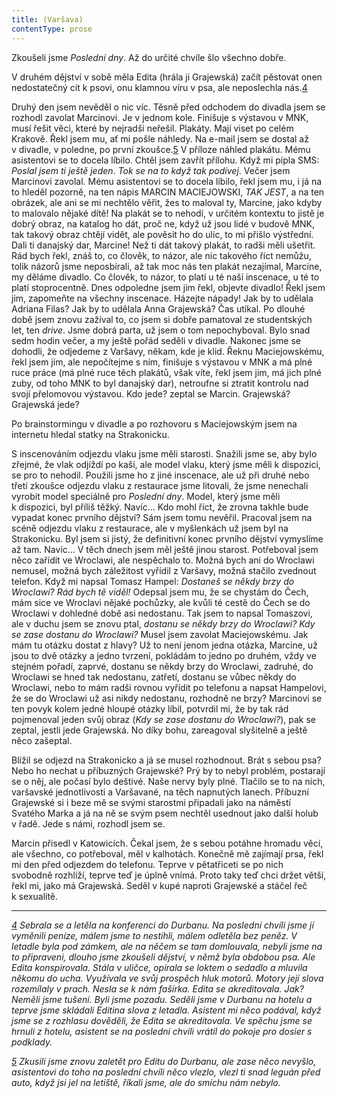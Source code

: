 ```yaml
---
title: (Varšava)
contentType: prose
---
```


<section>

Zkoušeli jsme _Poslední dny_. Až do určité chvíle šlo všechno dobře.

V druhém dějství v sobě měla Edita (hrála ji Grajewská) začít pěstovat onen nedostatečný cit k psovi, onu klamnou víru v psa, ale neposlechla nás.[4](./resources/undefined)

</section>

<section>

Druhý den jsem nevěděl o nic víc. Těsně před odchodem do divadla jsem se rozhodl zavolat Marcinovi. Je v jednom kole. Finišuje s výstavou v MNK, musí řešit věci, které by nejradši neřešil. Plakáty. Mají viset po celém Krakově. Řekl jsem mu, ať mi pošle náhledy. Na e-mail jsem se dostal až v divadle, v poledne, po první zkoušce.[5](./resources/undefined) V příloze náhled plakátu. Mému asistentovi se to docela líbilo. Chtěl jsem zavřít přílohu. Když mi pípla SMS: _Poslal jsem ti ještě jeden_. _Tok se na to když tak podívej_. Večer jsem Marcinovi zavolal. Mému asistentovi se to docela líbilo, řekl jsem mu, i já na to hleděl pozorně, na ten nápis MARCIN MACIEJOWSKI, _TAK JEST_, a na ten obrázek, ale ani se mi nechtělo věřit, žes to maloval ty, Marcine, jako kdyby to malovalo nějaké dítě! Na plakát se to nehodí, v určitém kontextu to jistě je dobrý obraz, na katalog ho dát, proč ne, když už jsou lidé v budově MNK, tak takový obraz chtějí vidět, ale pověsit ho do ulic, to mi přišlo výstřední. Dali ti danajský dar, Marcine! Než ti dát takový plakát, to radši měli ušetřit. Rád bych řekl, znáš to, co člověk, to názor, ale nic takového říct nemůžu, tolik názorů jsme neposbírali, až tak moc nás ten plakát nezajímal, Marcine, my děláme divadlo. Co člověk, to názor, to platí u té naší inscenace, u té to platí stoprocentně. Dnes odpoledne jsem jim řekl, objevte divadlo! Řekl jsem jim, zapomeňte na všechny inscenace. Házejte nápady! Jak by to udělala Adriana Filas? Jak by to udělala Anna Grajewská? Čas utíkal. Po dlouhé době jsem znovu zažíval to, co jsem si dobře pamatoval ze studentských let, ten _drive_. Jsme dobrá parta, už jsem o tom nepochyboval. Bylo snad sedm hodin večer, a my ještě pořád seděli v divadle. Nakonec jsme se dohodli, že odjedeme z Varšavy, někam, kde je klid. Řeknu Maciejowskému, řekl jsem jim, ale nepočítejme s ním, finišuje s výstavou v MNK a má plné ruce práce (má plné ruce těch plakátů, však víte, řekl jsem jim, má jich plné zuby, od toho MNK to byl danajský dar), netroufne si ztratit kontrolu nad svojí přelomovou výstavou. Kdo jede? zeptal se Marcin. Grajewská? Grajewská jede?

</section>

<section>

Po brainstormingu v divadle a po rozhovoru s Maciejowským jsem na internetu hledal statky na Strakonicku.

</section>

<section>

S inscenováním odjezdu vlaku jsme měli starosti. Snažili jsme se, aby bylo zřejmé, že vlak odjíždí po kaši, ale model vlaku, který jsme měli k dispozici, se pro to nehodil. Použili jsme ho z jiné inscenace, ale už při druhé nebo třetí zkoušce odjezdu vlaku z restaurace jsme litovali, že jsme nenechali vyrobit model speciálně pro _Poslední dny_. Model, který jsme měli k dispozici, byl příliš těžký. Navíc… Kdo mohl říct, že zrovna takhle bude vypadat konec prvního dějství? Sám jsem tomu nevěřil. Pracoval jsem na scéně odjezdu vlaku z restaurace, ale v myšlenkách už jsem byl na Strakonicku. Byl jsem si jistý, že definitivní konec prvního dějství vymyslíme až tam. Navíc… V těch dnech jsem měl ještě jinou starost. Potřeboval jsem něco zařídit ve Wroclawi, ale nespěchalo to. Možná bych ani do Wroclawi nemusel, možná bych záležitost vyřídil z Varšavy, možná stačilo zvednout telefon. Když mi napsal Tomasz Hampel: _Dostaneš se někdy brzy do Wroclawi? Rád bych tě viděl!_ Odepsal jsem mu, že se chystám do Čech, mám sice ve Wroclavi nějaké pochůzky, ale kvůli té cestě do Čech se do Wroclawi v dohledné době asi nedostanu. Tak jsem to napsal Tomaszovi, ale v duchu jsem se znovu ptal, _dostanu se někdy brzy do Wroclawi? Kdy se zase dostanu do Wroclawi?_ Musel jsem zavolat Maciejowskému. Jak mám tu otázku dostat z hlavy? Už to není jenom jedna otázka, Marcine, už jsou to dvě otázky a jedno tvrzení, pokládám to jedno po druhém, vždy ve stejném pořadí, zaprvé, dostanu se někdy brzy do Wroclawi, zadruhé, do Wroclawi se hned tak nedostanu, zatřetí, dostanu se vůbec někdy do Wroclawi, nebo to mám radši rovnou vyřídit po telefonu a napsat Hampelovi, že se do Wroclawi už asi nikdy nedostanu, rozhodně ne brzy? Marcinovi se ten povyk kolem jedné hloupé otázky líbil, potvrdil mi, že by tak rád pojmenoval jeden svůj obraz (_Kdy se zase dostanu do Wroclawi?_), pak se zeptal, jestli jede Grajewská. No díky bohu, zareagoval slyšitelně a ještě něco zašeptal.

</section>

<section>

Blížil se odjezd na Strakonicko a já se musel rozhodnout. Brát s sebou psa? Nebo ho nechat u příbuzných Grajewské? Prý by to nebyl problém, postarají se o něj, ale počasí bylo deštivé. Naše nervy byly plné. Tlačilo se to na nich, varšavské jednotlivosti a Varšavané, na těch napnutých lanech. Příbuzní Grajewské si i beze mě se svými starostmi připadali jako na náměstí Svatého Marka a já na ně se svým psem nechtěl usednout jako další holub v řadě. Jede s námi, rozhodl jsem se.

</section>

<section>

Marcin přisedl v Katowicích. Čekal jsem, že s sebou potáhne hromadu věcí, ale všechno, co potřeboval, měl v kalhotách. Konečně mě zajímají prsa, řekl mi den před odjezdem do telefonu. Teprve v pětatřiceti se po nich svobodně rozhlíží, teprve teď je úplně vnímá. Proto taky teď chci držet větší, řekl mi, jako má Grajewská. Seděl v kupé naproti Grajewské a stáčel řeč k sexualitě.

* * *

_[4](./resources/undefined) Sebrala se a letěla na konferenci do Durbanu. Na poslední chvíli jsme jí vyměnili peníze, málem jsme to nestihli, málem odletěla bez peněz. V letadle byla pod zámkem, ale na něčem se tam domlouvala, nebyli jsme na to připraveni, dlouho jsme zkoušeli dějství, v němž byla obdobou psa. Ale Edita konspirovala. Stála v uličce, opírala se loktem o sedadlo a mluvila někomu do ucha. Využívala ve svůj prospěch hluk motorů. Motory její slova rozemílaly v prach. Nesla se k nám fašírka. Edita se akreditovala. Jak? Neměli jsme tušení. Byli jsme pozadu. Seděli jsme v Durbanu na hotelu a teprve jsme skládali Editina slova z letadla. Asistent mi něco podával, když jsme se z rozhlasu dověděli, že Edita se akreditovala. Ve spěchu jsme se hrnuli z hotelu, asistent se na poslední chvíli vrátil do pokoje pro dosier s podklady._

_[5](./resources/undefined) Zkusili jsme znovu zaletět pro Editu do Durbanu, ale zase něco nevyšlo, asistentovi do toho na poslední chvíli něco vlezlo, vlezl ti snad leguán před auto, když jsi jel na letiště, říkali jsme, ale do smíchu nám nebylo._

</section>
